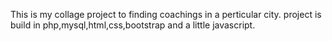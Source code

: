 This is my collage project to finding coachings in a perticular city.
project is build in php,mysql,html,css,bootstrap and a little javascript.
